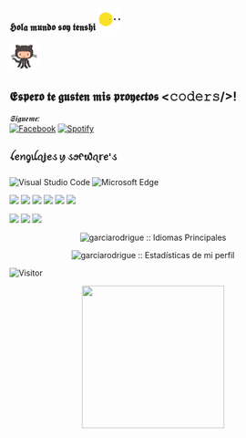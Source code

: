 ### 𝕳𝖔𝖑𝖆 𝖒𝖚𝖓𝖉𝖔 𝖘𝖔𝖞 𝖙𝖊𝖓𝖘𝖍𝖎 <img src="https://raw.githubusercontent.com/Aniket965/Aniket965/master/pacman.svg?sanitize=true" width="40">

<img src="https://raw.githubusercontent.com/iCharlesZ/FigureBed/master/img/octocat.gif" width="50">


<h2>𝕰𝖘𝖕𝖊𝖗𝖔 𝖙𝖊 𝖌𝖚𝖘𝖙𝖊𝖓 𝖒𝖎𝖘 𝖕𝖗𝖔𝖞𝖊𝖈𝖙𝖔𝖘 <𝚌𝚘𝚍𝚎𝚛𝚜/>!
</h2>

<i>𝕾𝖎𝖌𝖚𝖊𝖒𝖊:</i><br>
<a href="https://www.facebook.com/TenshiKiller/" target="_blank"><img src="https://img.shields.io/badge/Facebook-%231877F2.svg?&style=flat -square&logo=facebook&logoColor=blanco" alt="Facebook"></a>
<a href="https://open.spotify.com/playlist/6faZPdf2MhmGiV7wRpqJCZ?si=LNw92-XDQo-kuy-f_BGQag&utm_source=copy-link" target="_blank"><img src="https://img.shields.io/badge/Spotify-%231ED760.svg?&style=flat-square&logo=spotify&logoColor=white" alt="Spotify"></a>

### ꪶꫀꪀᧁꪊꪖ𝕛ꫀડ ꪗ ડꪮᠻ᭙ꪖ𝕣ꫀ'ડ

![Visual Studio Code](https://img.shields.io/badge/Visual_Studio_Code-007ACC?style=flat-square&logo=Visual-Studio-Code&logoColor=white)
![Microsoft Edge](https://img.shields.io/badge/Microsoft_Edge-0078D7?style=flat-square&logo=Microsoft-Edge&logoColor=white)

<code><a href="https://www.python.org/" target="_blank"><img height="50" src="https://www.vectorlogo.zone/logos/python/python-ar21.svg"></a></code>
<code><a href="https://go.dev/" target="_blank"><img height="50" src="https://www.vectorlogo.zone/logos/golang/golang-icon.svg"></a></code>
<code><a href="https://www.javascript.com/" target="_blank"><img height="50" src="https://www.vectorlogo.zone/logos/javascript/javascript-ar21.svg"></a></code>
<code><a href="https://cloud.google.com/" target="_blank"><img height="50" src="https://www.vectorlogo.zone/logos/google_cloud/google_cloud-ar21.svg"></a></code>
<code><a href="https:///" target="_blank"><img height="50" src="https://www.vectorlogo.zone/logos/linux/linux-ar21.svg"></a></code>
<code><a href="https://git-scm.com//" target="_blank"><img height="50" src="https://www.vectorlogo.zone/logos/git-scm/git-scm-ar21.svg"></a></code>

<a src="https://getbootstrap.com/"><img src="https://img.icons8.com/color/48/000000/bootstrap.png"/></a>
<a src="https://www.w3schools.com/css/"><img src="https://img.icons8.com/color/48/000000/css3.png"/></a>
<a src="https://www.w3schools.com/html/"><img src="https://img.icons8.com/color/48/000000/html-5.png"/></a>

<p align="center"><img src="https://github-readme-stats.vercel.app/api/top-langs/?username=garciarodrigue&langs_count=10&theme=tokyonight&layout=compact" alt="garciarodrigue :: Idiomas Principales" /></p>


<p align="center"><img src="https://github-readme-stats.vercel.app/api?username=garciarodrigue&show_icons=true&theme=synthwave" alt="garciarodrigue :: Estadísticas de mi perfil" /></ p>

![Visitor](https://visitor-badge.glitch.me/badge?page_id=garciarodrigue.visitor-badge)


<p align="center">
<img align="middle" src="https://media.giphy.com/media/26AHqZycSplGWWPAI/giphy.gif" width="250" height="250" />
</p>

<!--
**garciarodrigue/garciarodrigue** is a ✨ _special_ ✨ repository because its `README.md` (this file) appears on your GitHub profile.

Here are some ideas to get you started:
- 🔭 I’m currently working on ...
- 🌱 I’m currently learning ...
- 👯 I’m looking to collaborate on ...
- 🤔 I’m looking for help with ...
- 💬 Ask me about ...
- 📫 How to reach me: ...
- 😄 Pronouns: ...
- ⚡ Fun fact: ...
-->
